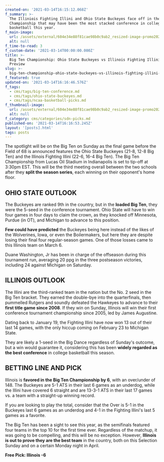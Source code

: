 ```yaml
---
created-on: '2021-03-14T16:15:12.068Z'
f_summary: >-
  The Illiniois Fighting Illini and Ohio State Buckeyes face off in the Big Ten
  Championship that may have been the most stacked conference in college
  basketball this year.
f_main-image:
  url: /assets/external/604e34e88f81cae98b0c9ab2_resized-image-promo2029.jpeg
  alt: null
f_time-to-read: 3
f_custom-date: '2021-03-14T00:00:00.000Z'
title: >-
  Big Ten Championship: Ohio State Buckeyes vs Illinois Fighting Illini Betting
  Preview
slug: >-
  big-ten-championship-ohio-state-buckeyes-vs-illinois-fighting-illini-betting-preview
f_featured: true
updated-on: '2021-03-14T16:16:46.576Z'
f_tags:
  - cms/tags/big-ten-conference.md
  - cms/tags/ohio-state-buckeyes.md
  - cms/tags/ncaa-basketball-picks.md
f_thumbnail-image:
  url: /assets/external/604e34e88f81cae98b0c9ab2_resized-image-promo2029.jpeg
  alt: null
f_category: cms/categories/sdn-picks.md
published-on: '2021-03-14T16:16:53.245Z'
layout: '[posts].html'
tags: posts
---
```


The spotlight will be on the Big Ten on Sunday as the final game before the Field of 68 is announced features the Ohio State Buckeyes (21-8, 12-8 Big Ten) and the Illinois Fighting Illini (22-6, 16-4 Big Ten). The Big Ten Championship from Lucas Oil Stadium in Indianapolis is set to tip-off at 3:30pm EST. This will be the third meeting overall between the two schools after they **split the season series**, each winning on their opponent's home floor.

OHIO STATE OUTLOOK
------------------

The Buckeyes are ranked 9th in the country, but in the **loaded Big Ten**, they were the 5-seed in the conference tournament. Ohio State will have to win four games in four days to claim the crown, as they knocked off Minnesota, Purdue (in OT), and Michigan to advance to this position.

**Few could have predicted** the Buckeyes being here instead of the likes of the Wolverines, Iowa, or even the Boilermakers, but here they are despite losing their final four regular-season games. One of those losses came to this Illinois team on March 6.

Duane Washington, Jr has been in charge of the offseason during this tournament run, averaging 20 ppg in the three postseason victories, including 24 against Michigan on Saturday.

ILLINOIS OUTLOOK
----------------

The Illini are the third-ranked team in the nation but the No. 2 seed in the Big Ten bracket. They earned the double-bye into the quarterfinals, then pummelled Rutgers and soundly defeated the Hawkeyes to advance to their **first title game since 2008**. If they win on Sunday, Illinois will win their first conference tournament championship since 2005, led by James Augustine.

Dating back to January 19, the Fighting Illini have now won 13 out of their last 14 games, with the only hiccup coming on February 23 to Michigan State.

They are likely a 1-seed in the Big Dance regardless of Sunday's outcome, but a win would guarantee it, considering this has been **widely regarded as the best conference** in college basketball this season.

BETTING LINE AND PICK
---------------------

Illinois is **favored in the Big Ten Championship by 6**, with an over/under of 148. The Buckeyes are 5-1 ATS in their last 6 games as an underdog, while the Illini have covered 6 straight and are 13-3-1 ATS in their last 17 games vs. a team with a straight-up winning record.

If you are looking to play the total, consider that the Over is 5-1 in the Buckeyes last 6 games as an underdog and 4-1 in the Fighting Illini's last 5 games as a favorite.

The Big Ten has been a sight to see this year, as the semifinals featured four teams in the top 10 for the first time ever. Regardless of the matchup, it was going to be compelling, and this will be no exception. However, **Illinois is out to prove they are the best team** in the country, both on this Selection Sunday and on a certain Monday night in April.

**Free Pick: Illinois -6**

‍
